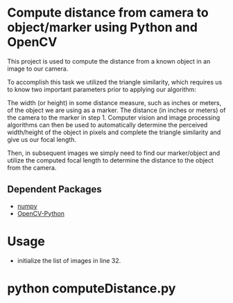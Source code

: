 # Compute distance from camera to object/marker using Python and OpenCV

This project is used to compute the distance from a known object in an image to our camera.

To accomplish this task we utilized the triangle similarity, which requires us to know two important parameters prior to applying our algorithm:

The width (or height) in some distance measure, such as inches or meters, of the object we are using as a marker.
The distance (in inches or meters) of the camera to the marker in step 1.
Computer vision and image processing algorithms can then be used to automatically determine the perceived width/height of the object in pixels and complete the triangle similarity and give us our focal length.

Then, in subsequent images we simply need to find our marker/object and utilize the computed focal length to determine the distance to the object from the camera.

## Dependent Packages
* [numpy](https://pypi.python.org/pypi/numpy)
* [OpenCV-Python](http://docs.opencv.org/master/dd/dd5/tutorial_py_setup_in_fedora.html)

# Usage
* initialize the list of images in line 32.
# python computeDistance.py